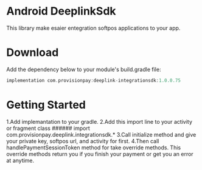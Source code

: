 
# Android DeeplinkSdk
This library make esaier entegration softpos applications to your app.


# Download
Add the dependency below to your module's build.gradle file:

```kotlin
implementation com.provisionpay:deeplink-integrationsdk:1.0.0.75
```
# Getting Started
1.Add implemantation to your gradle.
2.Add this import line to your activity or fragment class ###### import com.provisionpay.deeplink.integrationsdk.*
3.Call initialize method and give your private key, softpos url, and activity for first.
4.Then call handlePaymentSessionToken method for take override methods. This override methods return you if you finish your payment or get you an error at anytime.

